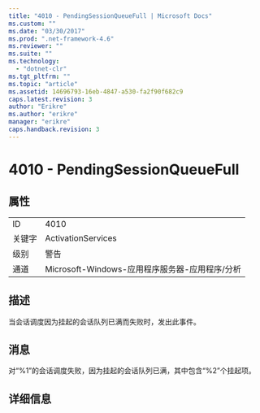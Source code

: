 ```yaml
---
title: "4010 - PendingSessionQueueFull | Microsoft Docs"
ms.custom: ""
ms.date: "03/30/2017"
ms.prod: ".net-framework-4.6"
ms.reviewer: ""
ms.suite: ""
ms.technology: 
  - "dotnet-clr"
ms.tgt_pltfrm: ""
ms.topic: "article"
ms.assetid: 14696793-16eb-4847-a530-fa2f90f682c9
caps.latest.revision: 3
author: "Erikre"
ms.author: "erikre"
manager: "erikre"
caps.handback.revision: 3
---
```

# 4010 - PendingSessionQueueFull
## 属性  
  
|||  
|-|-|  
|ID|4010|  
|关键字|ActivationServices|  
|级别|警告|  
|通道|Microsoft\-Windows\-应用程序服务器\-应用程序\/分析|  
  
## 描述  
 当会话调度因为挂起的会话队列已满而失败时，发出此事件。  
  
## 消息  
 对“%1”的会话调度失败，因为挂起的会话队列已满，其中包含“%2”个挂起项。  
  
## 详细信息